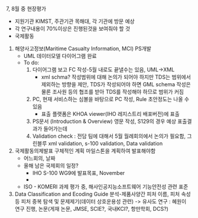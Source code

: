 7, 8월 중 현장평가
- 지원기관 KIMST, 주관기관 목해대, 각 기관에 방문 예상
- 각 연구내용이 70%이상은 진행된것을 보여줘야 할 것
- 국제활동 
1. 해양사고정보(Maritime Casualty Information, MCI) PS개발
	- UML 데이터모델 다이어그램 완료
	- To do: 
		1. 다이어그램 보고 FC 작성-5월 내로도 끝낼수는 있음, UML->XML
			- xml schma? 작성범위에 대해 논의가 되어야 하지만 TDS는 범위에서 제외하는 방향을 제안, TDS가 작성되어야 하면 GML schema 작성은 물론 조사원 등의 협조를 받아 TDS를 작성해야 하므로 범위가 커짐 
		2. PC, 현재 서비스하는 심볼을 바탕으로 PC 작성, Rule 초안정도는 나올 수 있음
			- 표출 플랫폼은 KHOA viewer(IHO 레지스트리 배포버전)에 표출
		3. PS문서 (Introduction & Overview) 영문 작성, S129의 경우 예상 표출결과가 들어가는데 
		4. Validation check : 전담 팀에 대해서 5월 월례회의에서 논의가 필요함, 그린블루 xml validation, s-100 validation, Data validation
2. 국제활동의제발표 구체적인 계획 마일스톤을 계획하여 발표해야함
	- 어느회의, 날짜
	- 올해 남은 국제회의 일정?
		- IHO S-100 WG9에 발표목표, November
		- 
	- ISO - KOMERI 과제 평가 중, 해사인공지능소프트웨어 기능안전성 관련 표준
3. Data Classification and Ecoding Guide 분석-제품사양간 피처 이름, 피처 속성 등 피처 중복 탐색 및 문제제기(데이터 상호운용성 관련) -> 유사도 연구 : 혜원이 연구 진행, 논문(게재 논문, JMSE, SCIE?, 국내KCI?, 항만학회, DCS?)  